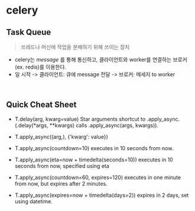 # celery

## Task Queue
> 쓰레드나 머신에 작업을 분배하기 위해 쓰이는 장치

- celery는 *message* 를 통해 통신하고, 클라이언트와 worker를 연결하는 브로커(ex. redis)를 이용한다.
- 일 시작 -> 클라이언트: 큐에 message 전달 -> 브로커: 메세지 to worker

<br>

## Quick Cheat Sheet

- T.delay(arg, kwarg=value)
Star arguments shortcut to .apply_async. (.delay(*args, **kwargs) calls .apply_async(args, kwargs)).

- T.apply_async((arg,), {'kwarg': value})

- T.apply_async(countdown=10)
executes in 10 seconds from now.

- T.apply_async(eta=now + timedelta(seconds=10))
executes in 10 seconds from now, specified using eta

- T.apply_async(countdown=60, expires=120)
executes in one minute from now, but expires after 2 minutes.

- T.apply_async(expires=now + timedelta(days=2))
expires in 2 days, set using datetime.